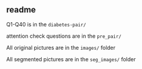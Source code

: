 ## readme

Q1-Q40 is in the `diabetes-pair/`

attention check questions are in the `pre_pair/`

All original pictures are in the `images/` folder

All segmented pictures are in the `seg_images/` folder